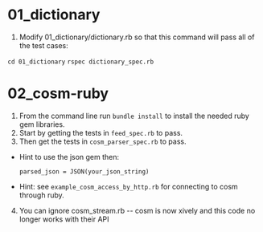 01_dictionary
=========
1. Modify 01_dictionary/dictionary.rb so that this command will pass all of the test cases:

  `cd 01_dictionary`
  `rspec dictionary_spec.rb`

02_cosm-ruby
=========

1. From the command line run `bundle install` to install the needed ruby gem libraries.
2. Start by getting the tests in `feed_spec.rb` to pass.
3. Then get the tests in `cosm_parser_spec.rb` to pass.


  * Hint to use the json gem then:

      `parsed_json = JSON(your_json_string)`

  * Hint: see `example_cosm_access_by_http.rb` for connecting to cosm through ruby.

4. You can ignore cosm_stream.rb -- cosm is now xively and this code no longer works with their API